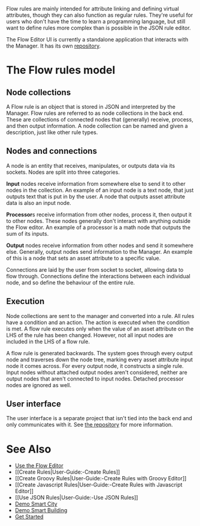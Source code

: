 Flow rules are mainly intended for attribute linking and defining virtual attributes, though they can also function as regular rules. They're useful for users who don't have the time to learn a programming language, but still want to define rules more complex than is possible in the JSON rule editor.

The Flow Editor UI is currently a standalone application that interacts with the Manager. It has its own [repository](https://github.com/openremote/floweditor).

# The Flow rules model

## Node collections

A Flow rule is an object that is stored in JSON and interpreted by the Manager. Flow rules are referred to as node collections in the back end. These are collections of connected nodes that (generally) receive, process, and then output information. A node collection can be named and given a description, just like other rule types.

## Nodes and connections

A node is an entity that receives, manipulates, or outputs data via its sockets. Nodes are split into three categories.

**Input** nodes receive information from somewhere else to send it to other nodes in the collection. An example of an input node is a text node, that just outputs text that is put in by the user. A node that outputs asset attribute data is also an input node.

**Processor**s receive information from other nodes, process it, then output it to other nodes. These nodes generally don't interact with anything outside the Flow editor. An example of a processor is a math node that outputs the sum of its inputs.

**Output** nodes receive information from other nodes and send it somewhere else. Generally, output nodes send information to the Manager. An example of this is a node that sets an asset attribute to a specific value.

Connections are laid by the user from socket to socket, allowing data to flow through. Connections define the interactions between each individual node, and so define the behaviour of the entire rule.

## Execution

Node collections are sent to the manager and converted into a rule. All rules have a condition and an action. The action is executed when the condition is met. A flow rule executes only when the value of an asset attribute on the LHS of the rule has been changed. However, not all input nodes are included in the LHS of a flow rule.

A flow rule is generated backwards. The system goes through every output node and traverses down the node tree, marking every asset attribute input node it comes across. For every output node, it constructs a single rule. Input nodes without attached output nodes aren't considered, neither are output nodes that aren't connected to input nodes. Detached processor nodes are ignored as well.

## User interface

The user interface is a separate project that isn't tied into the back end and only communicates with it. See [the repository](https://github.com/openremote/floweditor/blob/master/README.md) for more information.

# See Also

- [Use the Flow Editor](../../../floweditor/blob/master/README.md)
- [[Create Rules|User-Guide:-Create Rules]]
- [[Create Groovy Rules|User-Guide:-Create Rules with Groovy Editor]]
- [[Create Javascript Rules|User-Guide:-Create Rules with Javascript Editor]]
- [[Use JSON Rules|User-Guide:-Use JSON Rules]]
- [Demo Smart City](Demo-Smart-City)
- [Demo Smart Building](Demo-Smart-Building)
- [Get Started](https://openremote.io/get-started-manager/)